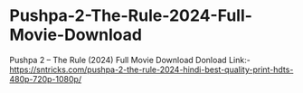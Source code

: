 # Pushpa-2-The-Rule-2024-Full-Movie-Download
Pushpa 2 – The Rule (2024) Full Movie Download
Donload Link:- https://sntricks.com/pushpa-2-the-rule-2024-hindi-best-quality-print-hdts-480p-720p-1080p/
